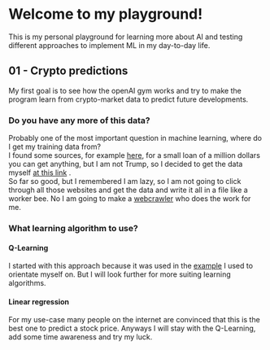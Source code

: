 # Welcome to my playground!
This is my personal playground for learning more about AI and testing different approaches to implement ML in 
my day-to-day life.
## 01 - Crypto predictions
My first goal is to see how the openAI gym works and try to make the program learn from 
crypto-market data to predict future developments.
### Do you have any more of this data?
Probably one of the most important question in machine learning, where do I get my training data from?\
I found some sources, for example [here](https://pro.coinmarketcap.com/contact-data/), for a small loan of a million dollars
you can get anything, but I am not Trump, so I decided to get the data myself [at this link](https://coinmarketcap.com/historical/)
.\
So far so good, but I remembered I am lazy, so I am not going to click through all those websites and get the data and
write it all in a file like a worker bee. No I am going to make a [webcrawler](https://scrapy.org/) who does the work for me.
### What learning algorithm to use?
#### Q-Learning
I started with this approach because it was used in the [example](https://www.gocoder.one/blog/rl-tutorial-with-openai-gym)
I used to orientate myself on. But I will look further for more suiting learning algorithms.
#### Linear regression
For my use-case many people on the internet are convinced that this is the best one to 
predict a stock price. Anyways I will stay with the Q-Learning, add some time awareness and
try my luck.
